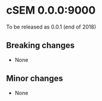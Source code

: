 # cSEM 0.0.0:9000
To be released as 0.0.1 (end of 2018)

## Breaking changes

* None

## Minor changes

* None
